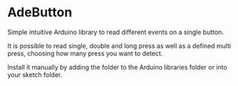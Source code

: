 # AdeButton
Simple intuitive Arduino library to read different events on a single button.

It is possible to read single, double and long press as well as a defined multi press, choosing how many press you want to detect.

Install it manually by adding the folder to the Arduino libraries folder or into your sketch folder.
